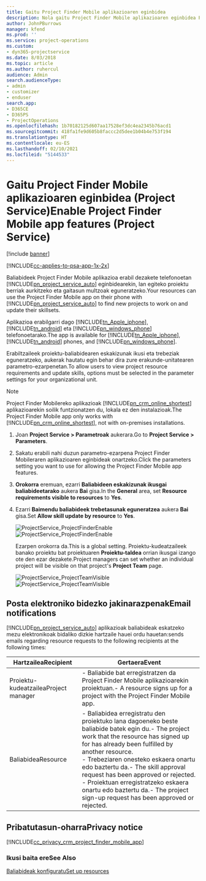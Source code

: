 ```yaml
---
title: Gaitu Project Finder Mobile aplikazioaren eginbidea
description: Nola gaitu Project Finder Mobile aplikazioaren eginbidea Project Service-rako
author: JohnPBurrows
manager: kfend
ms.prod: ''
ms.service: project-operations
ms.custom:
- dyn365-projectservice
ms.date: 8/03/2018
ms.topic: article
ms.author: ruhercul
audience: Admin
search.audienceType:
- admin
- customizer
- enduser
search.app:
- D365CE
- D365PS
- ProjectOperations
ms.openlocfilehash: 1b70182125d607aa17528ef3dc4ea2345b76acd1
ms.sourcegitcommit: 418fa1fe9d605b8faccc2d5dee1b04b4e753f194
ms.translationtype: HT
ms.contentlocale: eu-ES
ms.lasthandoff: 02/10/2021
ms.locfileid: "5144533"
---
```

# <a name="enable-project-finder-mobile-app-features-project-service"></a><span data-ttu-id="baa9f-103">Gaitu Project Finder Mobile aplikazioaren eginbidea (Project Service)</span><span class="sxs-lookup"><span data-stu-id="baa9f-103">Enable Project Finder Mobile app features (Project Service)</span></span>

[!include [banner](../includes/psa-now-project-operations.md)]

[!INCLUDE[cc-applies-to-psa-app-1x-2x](../includes/cc-applies-to-psa-app-1x-2x.md)]

<span data-ttu-id="baa9f-104">Baliabideek Project Finder Mobile aplikazioa erabil dezakete telefonoetan [!INCLUDE[pn_project_service_auto](../includes/pn-project-service-auto.md)] eginbidearekin, lan egiteko proiektu berriak aurkitzeko eta gaitasun multzoak eguneratzeko.</span><span class="sxs-lookup"><span data-stu-id="baa9f-104">Your resources can use the Project Finder Mobile app on their phone with [!INCLUDE[pn_project_service_auto](../includes/pn-project-service-auto.md)] to find new projects to work on and update their skillsets.</span></span>  
  
 <span data-ttu-id="baa9f-105">Aplikazioa erabilgarri dago [!INCLUDE[tn_Apple_iphone](../includes/tn-apple-iphone.md)], [!INCLUDE[tn_android](../includes/tn-android.md)] eta [!INCLUDE[pn_windows_phone](../includes/pn-windows-phone.md)] telefonoetarako.</span><span class="sxs-lookup"><span data-stu-id="baa9f-105">The app is available for [!INCLUDE[tn_Apple_iphone](../includes/tn-apple-iphone.md)], [!INCLUDE[tn_android](../includes/tn-android.md)] phones, and [!INCLUDE[pn_windows_phone](../includes/pn-windows-phone.md)].</span></span>  
    
 <span data-ttu-id="baa9f-106">Erabiltzaileek proiektu-baliabidearen eskakizunak ikusi eta trebeziak eguneratzeko, aukerak hautatu egin behar dira zure erakunde-unitatearen parametro-ezarpenetan.</span><span class="sxs-lookup"><span data-stu-id="baa9f-106">To allow users to view project resource requirements and update skills, options must be selected in the parameter settings for your organizational unit.</span></span>
  
> [!NOTE]
>  <span data-ttu-id="baa9f-107">Project Finder Mobilereko aplikazioak [!INCLUDE[pn_crm_online_shortest](../includes/pn-crm-online-shortest.md)] aplikazioarekin soilik funtzionatzen du, lokala ez den instalazioak.</span><span class="sxs-lookup"><span data-stu-id="baa9f-107">The Project Finder Mobile app only works with [!INCLUDE[pn_crm_online_shortest](../includes/pn-crm-online-shortest.md)], not with on-premises installations.</span></span>  
  
1. <span data-ttu-id="baa9f-108">Joan **Project Service > Parametroak** aukerara.</span><span class="sxs-lookup"><span data-stu-id="baa9f-108">Go to **Project Service > Parameters**.</span></span>  
  
2. <span data-ttu-id="baa9f-109">Sakatu erabili nahi duzun parametro-ezarpena Project Finder Mobileraren aplikazioaren eginbideak onartzeko.</span><span class="sxs-lookup"><span data-stu-id="baa9f-109">Click the parameters setting you want to use for allowing the Project Finder Mobile app features.</span></span>  
  
3. <span data-ttu-id="baa9f-110">**Orokorra** eremuan, ezarri **Baliabideen eskakizunak ikusgai baliabideetarako** aukera **Bai** gisa.</span><span class="sxs-lookup"><span data-stu-id="baa9f-110">In the **General** area, set **Resource requirements visible to resources** to **Yes**.</span></span>  
  
4. <span data-ttu-id="baa9f-111">Ezarri **Baimendu baliabideek trebetasunak eguneratzea** aukera **Bai** gisa.</span><span class="sxs-lookup"><span data-stu-id="baa9f-111">Set **Allow skill update by resource** to **Yes**.</span></span>  
  
   <span data-ttu-id="baa9f-112">![ProjectService_ProjectFinderEnable](../psa/media/project-service-project-finder-enable.png "ProjectService_ProjectFinderEnable")</span><span class="sxs-lookup"><span data-stu-id="baa9f-112">![ProjectService_ProjectFinderEnable](../psa/media/project-service-project-finder-enable.png "ProjectService_ProjectFinderEnable")</span></span>  
  
   <span data-ttu-id="baa9f-113">Ezarpen orokorra da.</span><span class="sxs-lookup"><span data-stu-id="baa9f-113">This is a global setting.</span></span> <span data-ttu-id="baa9f-114">Proiektu-kudeatzaileek banako proiektu bat proiektuaren **Proiektu-taldea** orrian ikusgai izango ote den ezar dezakete.</span><span class="sxs-lookup"><span data-stu-id="baa9f-114">Project managers can set whether an individual project will be visible on that project's **Project Team** page.</span></span>  
  
   <span data-ttu-id="baa9f-115">![ProjectService_ProjectTeamVisible](../psa/media/project-service-project-team-visible.png "ProjectService_ProjectTeamVisible")</span><span class="sxs-lookup"><span data-stu-id="baa9f-115">![ProjectService_ProjectTeamVisible](../psa/media/project-service-project-team-visible.png "ProjectService_ProjectTeamVisible")</span></span>  
  
## <a name="email-notifications"></a><span data-ttu-id="baa9f-116">Posta elektroniko bidezko jakinarazpenak</span><span class="sxs-lookup"><span data-stu-id="baa9f-116">Email notifications</span></span>  
 [!INCLUDE[pn_project_service_auto](../includes/pn-project-service-auto.md)] <span data-ttu-id="baa9f-117">aplikazioak baliabideak eskatzeko mezu elektronikoak bidaliko dizkie hartzaile hauei ordu hauetan:</span><span class="sxs-lookup"><span data-stu-id="baa9f-117">sends emails regarding resource requests to the following recipients at the following times:</span></span>  
  
|<span data-ttu-id="baa9f-118">Hartzailea</span><span class="sxs-lookup"><span data-stu-id="baa9f-118">Recipient</span></span>|<span data-ttu-id="baa9f-119">Gertaera</span><span class="sxs-lookup"><span data-stu-id="baa9f-119">Event</span></span>|  
|---------------|-----------|  
|<span data-ttu-id="baa9f-120">Proiektu-kudeatzailea</span><span class="sxs-lookup"><span data-stu-id="baa9f-120">Project manager</span></span>|<span data-ttu-id="baa9f-121">- Baliabide bat erregistratzen da Project Finder Mobile aplikazioarekin proiektuan.</span><span class="sxs-lookup"><span data-stu-id="baa9f-121">- A resource signs up for a project with the Project Finder Mobile app.</span></span>|  
|<span data-ttu-id="baa9f-122">Baliabidea</span><span class="sxs-lookup"><span data-stu-id="baa9f-122">Resource</span></span>|<span data-ttu-id="baa9f-123">- Baliabidea erregistratu den proiektuko lana dagoeneko beste baliabide batek egin du.</span><span class="sxs-lookup"><span data-stu-id="baa9f-123">- The project work that the resource has signed up for has already been fulfilled by another resource.</span></span><br /><span data-ttu-id="baa9f-124">- Trebeziaren onesteko eskaera onartu edo baztertu da.</span><span class="sxs-lookup"><span data-stu-id="baa9f-124">- The skill approval request has been approved or rejected.</span></span><br /><span data-ttu-id="baa9f-125">- Proiektuan erregistratzeko eskaera onartu edo baztertu da.</span><span class="sxs-lookup"><span data-stu-id="baa9f-125">- The project sign-up request has been approved or rejected.</span></span>|  
  
## <a name="privacy-notice"></a><span data-ttu-id="baa9f-126">Pribatutasun-oharra</span><span class="sxs-lookup"><span data-stu-id="baa9f-126">Privacy notice</span></span>  
 [!INCLUDE[cc_privacy_crm_project_finder_mobile_app](../includes/cc-privacy-crm-project-finder-mobile-app.md)]  
  
### <a name="see-also"></a><span data-ttu-id="baa9f-127">Ikusi baita ere</span><span class="sxs-lookup"><span data-stu-id="baa9f-127">See Also</span></span>  
 [<span data-ttu-id="baa9f-128">Baliabideak konfiguratu</span><span class="sxs-lookup"><span data-stu-id="baa9f-128">Set up resources</span></span>](../psa/set-up-resources.md)
